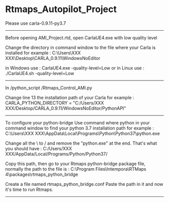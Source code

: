 # Rtmaps_Autopilot_Project

Please use carla-0.9.11-py3.7

****************************************************************************************************
Before opening AMI_Project.rtd, open CarlaUE4.exe with low quality level 

Change the directory in command window to the file where your Carla is installed for example :
C:\Users\XXX XXX\Desktop\CARLA_0.9.11\WindowsNoEditor

in Windows use :
CarlaUE4.exe -quality-level=Low
or in Linux use :
./CarlaUE4.sh -quality-level=Low

****************************************************************************************************
In /python_script
/Rtmaps_Control_AMI.py

Change line 13 the installation path of your Carla for example :
CARLA_PYTHON_DIRECTORY = "C:/Users/XXX XXX/Desktop/CARLA_0.9.11/WindowsNoEditor/PythonAPI"

****************************************************************************************************
To configure your python-bridge
Use command	where python	in your command window to find your python 3.7 installation path for example :
C:\Users\XXX XXX\AppData\Local\Programs\Python\Python37\python.exe

Change all the	 \   to	  /   and remove the "python.exe" at the end. That's what you should have :
C:/Users/XXX XXX/AppData/Local/Programs/Python/Python37/

Copy this path, then go to your Rtmaps python-bridge package file, normally the path to the file is :
C:\Program Files\Intempora\RTMaps 4\packages\rtmaps_python_bridge

Create a file named	rtmaps_python_bridge.conf
Paste the path in it and now it's time to run Rtmaps.

****************************************************************************************************


